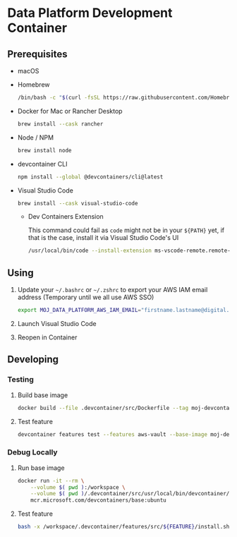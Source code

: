 # Data Platform Development Container

## Prerequisites

* macOS

* Homebrew

    ```bash
    /bin/bash -c "$(curl -fsSL https://raw.githubusercontent.com/Homebrew/install/HEAD/install.sh)"
    ```

* Docker for Mac or Rancher Desktop

    ```bash
    brew install --cask rancher
    ```

* Node / NPM

    ```bash
    brew install node
    ```

* devcontainer CLI

    ```bash
    npm install --global @devcontainers/cli@latest
    ```

* Visual Studio Code

    ```bash
    brew install --cask visual-studio-code
    ```

  * Dev Containers Extension

    This command could fail as `code` might not be in your `${PATH}` yet, if that is the case, install it via Visual Studio Code's UI

    ```bash
    /usr/local/bin/code --install-extension ms-vscode-remote.remote-containers
    ```

## Using

1. Update your `~/.bashrc` or `~/.zshrc` to export your AWS IAM email address (Temporary until we all use AWS SSO)

    ```bash
    export MOJ_DATA_PLATFORM_AWS_IAM_EMAIL="firstname.lastname@digital.justice.gov.uk"
    ```

1. Launch Visual Studio Code

1. Reopen in Container

## Developing

### Testing

1. Build base image

    ```bash
    docker build --file .devcontainer/src/Dockerfile --tag moj-devcontainer-test .devcontainer/src
    ```

1. Test feature

    ```bash
    devcontainer features test --features aws-vault --base-image moj-devcontainer-test
    ```

### Debug Locally

1. Run base image

    ```bash
    docker run -it --rm \
        --volume $( pwd ):/workspace \
        --volume $( pwd )/.devcontainer/src/usr/local/bin/devcontainer/shared-library:/usr/local/bin/devcontainer/shared-library \
        mcr.microsoft.com/devcontainers/base:ubuntu
    ```

1. Test feature

    ```bash
    bash -x /workspace/.devcontainer/features/src/${FEATURE}/install.sh
    ```
